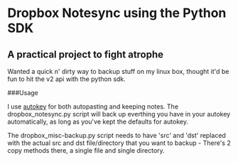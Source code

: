 # Dropbox Notesync using the Python SDK 

A practical project to fight atrophe
---
Wanted a quick n' dirty way to backup stuff on my linux box, thought it'd be fun to hit the v2 api with the python sdk.

###Usage

I use [autokey](https://github.com/autokey-py3/autokey) for both autopasting and keeping notes. The dropbox_notesync.py script will back up everthing you have in your autokey automatically, as long as you've kept the defaults for autokey. 

The dropbox_misc-backup.py script needs to have 'src' and 'dst' replaced with the actual src and dst file/directory that you want to backup - There's 2 copy methods there, a single file and single directory.
